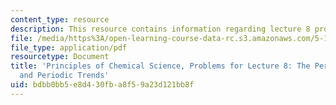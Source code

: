 ```yaml
---
content_type: resource
description: This resource contains information regarding lecture 8 problem.
file: /media/https%3A/open-learning-course-data-rc.s3.amazonaws.com/5-111sc-principles-of-chemical-science-fall-2014/bdbb0bb5e8d430fba8f59a23d121bb8f_MIT5_111F14_Lec08Prob.pdf
file_type: application/pdf
resourcetype: Document
title: 'Principles of Chemical Science, Problems for Lecture 8: The Periodic Table
  and Periodic Trends'
uid: bdbb0bb5-e8d4-30fb-a8f5-9a23d121bb8f
---
```

